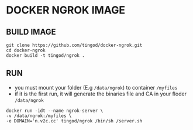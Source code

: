 # DOCKER NGROK IMAGE

## BUILD IMAGE

```linux
git clone https://github.com/tingod/docker-ngrok.git
cd docker-ngrok
docker build -t tingod/ngrok .
```

## RUN
* you must mount your folder (E.g `/data/ngrok`) to container `/myfiles`
* if it is the first run, it will generate the binaries file and CA in your floder `/data/ngrok`

```linux
docker run -idt --name ngrok-server \
-v /data/ngrok:/myfiles \
-e DOMAIN='n.v2c.cc' tingod/ngrok /bin/sh /server.sh
```
